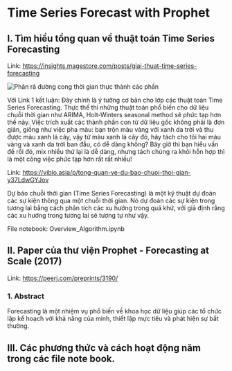 # Time Series Forecast with Prophet

## I. Tìm hiểu tổng quan về thuật toán Time Series Forecasting

Link: https://insights.magestore.com/posts/giai-thuat-time-series-forecasting

![Phân rã đường cong thời gian thực thành các phần](https://uploads-ssl.webflow.com/5e3a6b6029e8b285ad11a875/5f40cff628575ee1eac75327_4ca22a3a6cdb34b3466499c8e91e94ee2f483166.jpeg)

Với Link 1 kết luận: Đây chính là ý tưởng cơ bản cho lớp các thuật toán Time Series Forecasting. Thực thế thì những thuật toán phổ biến cho dữ liệu chuỗi thời gian như ARIMA, Holt-Winters seasonal method sẽ phức tạp hơn thế này. Việc trích xuất các thành phần con từ dữ liệu gốc không phải là đơn giản, giống như việc pha màu: bạn trộn màu vàng với xanh da trời và thu được màu xanh lá cây, vậy từ màu xanh lá cây đó, hãy tách cho tôi hai màu vàng và xanh da trời ban đầu, có dễ dàng không? Bây giờ thì bạn hiểu vấn đề rồi đó, mix nhiều thứ lại là dễ dàng, nhưng tách chúng ra khỏi hỗn hợp thì là một công việc phức tạp hơn rất rất nhiều!

Link: https://viblo.asia/p/tong-quan-ve-du-bao-chuoi-thoi-gian-y37LdwGYJov

Dự báo chuỗi thời gian (Time Series Forecasting) là một kỹ thuật dự đoán các sự kiện thông qua một chuỗi thời gian. Nó dự đoán các sự kiện trong tương lai bằng cách phân tích các xu hướng trong quá khứ, với giả định rằng các xu hướng trong tương lai sẽ tương tự như vậy.

File notebook: Overview_Algorithm.ipynb

## II. Paper của thư viện Prophet - Forecasting at Scale (2017)

Link: https://peerj.com/preprints/3190/

### 1. Abstract

Forecasting là một nhiệm vụ phổ biến về khoa học dữ liệu giúp các tổ chức lập kế hoạch với khả năng của minh, thiết lặp mực tiêu và phát hiện sự bất thường. 

## III. Các phương thức và cách hoạt động năm trong các file note book.
